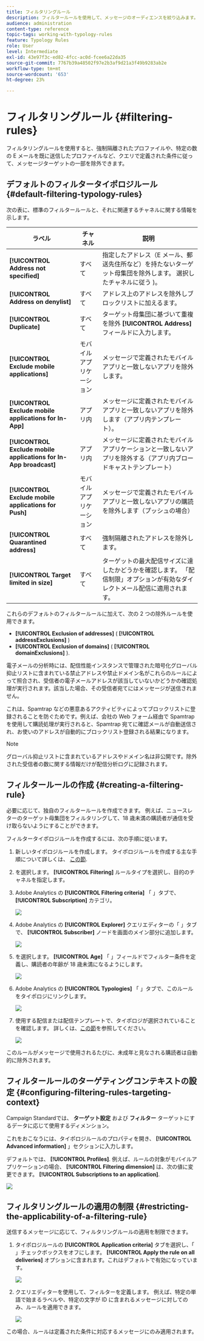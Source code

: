 ```yaml
---
title: フィルタリングルール
description: フィルタールールを使用して、メッセージのオーディエンスを絞り込みます。
audience: administration
content-type: reference
topic-tags: working-with-typology-rules
feature: Typology Rules
role: User
level: Intermediate
exl-id: 43e97f3c-ed82-4fcc-ac0d-fcee6a22da35
source-git-commit: 7767b39a48502f97e2b3af9d21a3f49b9283ab2e
workflow-type: tm+mt
source-wordcount: '653'
ht-degree: 23%

---
```


# フィルタリングルール {#filtering-rules}

フィルタリングルールを使用すると、強制隔離されたプロファイルや、特定の数の E メールを既に送信したプロファイルなど、クエリで定義された条件に従って、メッセージターゲットの一部を除外できます。

## デフォルトのフィルタータイポロジルール {#default-filtering-typology-rules}

次の表に、標準のフィルタールールと、それに関連するチャネルに関する情報を示します。

| ラベル | チャネル | 説明 |
| ---------|----------|---------|
| **[!UICONTROL Address not specified]** | すべて | 指定したアドレス（E メール、郵送先住所など）を持たないターゲット母集団を除外します。 選択したチャネルに従う )。 |
| **[!UICONTROL Address on denylist]** | すべて | アドレス上のアドレスを除外しブロックリストに加えるます。 |
| **[!UICONTROL Duplicate]** | すべて | ターゲット母集団に基づいて重複を除外 **[!UICONTROL Address]** フィールドに入力します。 |
| **[!UICONTROL Exclude mobile applications]** | モバイルアプリケーション | メッセージで定義されたモバイルアプリと一致しないアプリを除外します。 |
| **[!UICONTROL Exclude mobile applications for In-App]** | アプリ内 | メッセージに定義されたモバイルアプリと一致しないアプリを除外します（アプリ内テンプレート）。 |
| **[!UICONTROL Exclude mobile applications for In-App broadcast]** | アプリ内 | メッセージに定義されたモバイルアプリケーションと一致しないアプリを除外する（アプリ内ブロードキャストテンプレート） |
| **[!UICONTROL Exclude mobile applications for Push]** | モバイルアプリケーション | メッセージで定義されたモバイルアプリと一致しないアプリの購読を除外します（プッシュの場合） |
| **[!UICONTROL Quarantined address]** | すべて | 強制隔離されたアドレスを除外します。 |
| **[!UICONTROL Target limited in size]** | すべて | ターゲットの最大配信サイズに達したかどうかを確認します。 「配信制限」オプションが有効なダイレクトメール配信に適用されます。 |

これらのデフォルトのフィルタールールに加えて、次の 2 つの除外ルールを使用できます。

* **[!UICONTROL Exclusion of addresses]** ( **[!UICONTROL addressExclusions]** )
* **[!UICONTROL Exclusion of domains]** ( **[!UICONTROL domainExclusions]** ).

電子メールの分析時には、配信性能インスタンスで管理された暗号化グローバル抑止リストに含まれている禁止アドレスや禁止ドメイン名がこれらのルールによって照合され、受信者の電子メールアドレスが該当していないかどうかの確認処理が実行されます。該当した場合、その受信者宛てにはメッセージが送信されません。

これは、Spamtrap などの悪意あるアクティビティによってブロックリストに登録されることを防ぐためです。例えば、会社の Web フォーム経由で Spamtrap を使用して購読処理が実行されると、Spamtrap 宛てに確認メールが自動送信され、お使いのアドレスが自動的にブロックリスト登録される結果になります。

>[!NOTE]
>
>グローバル抑止リストに含まれているアドレスやドメイン名は非公開です。除外された受信者の数に関する情報だけが配信分析ログに記録されます。

## フィルタールールの作成 {#creating-a-filtering-rule}

必要に応じて、独自のフィルタールールを作成できます。 例えば、ニュースレターのターゲット母集団をフィルタリングして、18 歳未満の購読者が通信を受け取らないようにすることができます。

フィルタータイポロジルールを作成するには、次の手順に従います。

1. 新しいタイポロジルールを作成します。 タイポロジルールを作成する主な手順について詳しくは、 [この節](../../sending/using/managing-typology-rules.md).

1. を選択します。 **[!UICONTROL Filtering]** ルールタイプを選択し、目的のチャネルを指定します。

1. Adobe Analytics の **[!UICONTROL Filtering criteria]** 「 」タブで、 **[!UICONTROL Subscription]** カテゴリ。

   ![](assets/typology_create-rule-subscription.png)

1. Adobe Analytics の **[!UICONTROL Explorer]** クエリエディターの「 」タブで、 **[!UICONTROL Subscriber]** ノードを画面のメイン部分に追加します。

   ![](assets/typology_create-rule-subscriber.png)

1. を選択します。 **[!UICONTROL Age]** 「 」フィールドでフィルター条件を定義し、購読者の年齢が 18 歳未満になるようにします。

   ![](assets/typology_create-rule-age.png)

1. Adobe Analytics の **[!UICONTROL Typologies]** 「 」タブで、このルールをタイポロジにリンクします。

   ![](assets/typology_create-rule-typology.png)

1. 使用する配信または配信テンプレートで、タイポロジが選択されていることを確認します。 詳しくは、[この節](../../sending/using/managing-typologies.md#applying-typologies-to-messages)を参照してください。

   ![](assets/typology_template.png)

このルールがメッセージで使用されるたびに、未成年と見なされる購読者は自動的に除外されます。

## フィルタールールのターゲティングコンテキストの設定 {#configuring-filtering-rules-targeting-context}

Campaign Standardでは、  **ターゲット設定** および **フィルター** ターゲットにするデータに応じて使用するディメンション。

これをおこなうには、タイポロジルールのプロパティを開き、 **[!UICONTROL Advanced information]** 」セクションに入力します。

デフォルトでは、 **[!UICONTROL Profiles]**. 例えば、ルールの対象がモバイルアプリケーションの場合、 **[!UICONTROL Filtering dimension]** は、次の値に変更できます。 **[!UICONTROL Subscriptions to an application]**.

![](assets/typology_rule-order_2.png)

## フィルタリングルールの適用の制限 {#restricting-the-applicability-of-a-filtering-rule}

送信するメッセージに応じて、フィルタリングルールの適用を制限できます。

1. タイポロジルールの **[!UICONTROL Application criteria]** タブを選択し、「 」チェックボックスをオフにします。 **[!UICONTROL Apply the rule on all deliveries]** オプションに含まれます。これはデフォルトで有効になっています。

   ![](assets/typology_limit.png)

1. クエリエディターを使用して、フィルターを定義します。 例えば、特定の単語で始まるラベルや、特定の文字が ID に含まれるメッセージに対してのみ、ルールを適用できます。

   ![](assets/typology_limit-rule.png)

この場合、ルールは定義された条件に対応するメッセージにのみ適用されます。
